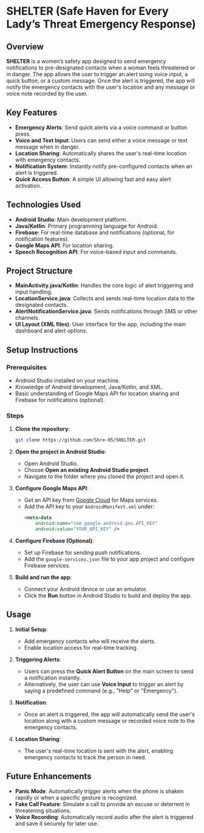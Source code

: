# SHELTER (Safe Haven for Every Lady’s Threat Emergency Response)

## Overview

**SHELTER** is a women’s safety app designed to send emergency notifications to pre-designated contacts when a woman feels threatened or in danger. The app allows the user to trigger an alert using voice input, a quick button, or a custom message. Once the alert is triggered, the app will notify the emergency contacts with the user's location and any message or voice note recorded by the user.

## Key Features

- **Emergency Alerts**: Send quick alerts via a voice command or button press.
- **Voice and Text Input**: Users can send either a voice message or text message when in danger.
- **Location Sharing**: Automatically shares the user's real-time location with emergency contacts.
- **Notification System**: Instantly notify pre-configured contacts when an alert is triggered.
- **Quick Access Button**: A simple UI allowing fast and easy alert activation.
  
## Technologies Used

- **Android Studio**: Main development platform.
- **Java/Kotlin**: Primary programming language for Android.
- **Firebase**: For real-time database and notifications (optional, for notification features).
- **Google Maps API**: For location sharing.
- **Speech Recognition API**: For voice-based input and commands.
  
## Project Structure

- **MainActivity.java/Kotlin**: Handles the core logic of alert triggering and input handling.
- **LocationService.java**: Collects and sends real-time location data to the designated contacts.
- **AlertNotificationService.java**: Sends notifications through SMS or other channels.
- **UI Layout (XML files)**: User interface for the app, including the main dashboard and alert options.
  
## Setup Instructions

### Prerequisites

- Android Studio installed on your machine.
- Knowledge of Android development, Java/Kotlin, and XML.
- Basic understanding of Google Maps API for location sharing and Firebase for notifications (optional).

### Steps

1. **Clone the repository**:
   ```bash
   git clone https://github.com/Shre-05/SHELTER.git
   ```

2. **Open the project in Android Studio**:
   - Open Android Studio.
   - Choose **Open an existing Android Studio project**.
   - Navigate to the folder where you cloned the project and open it.

3. **Configure Google Maps API**:
   - Get an API key from [Google Cloud](https://console.cloud.google.com/) for Maps services.
   - Add the API key to your `AndroidManifest.xml` under:
     ```xml
     <meta-data
         android:name="com.google.android.geo.API_KEY"
         android:value="YOUR_API_KEY" />
     ```

4. **Configure Firebase (Optional)**:
   - Set up Firebase for sending push notifications.
   - Add the `google-services.json` file to your app project and configure Firebase services.

5. **Build and run the app**:
   - Connect your Android device or use an emulator.
   - Click the **Run** button in Android Studio to build and deploy the app.

## Usage

1. **Initial Setup**:
   - Add emergency contacts who will receive the alerts.
   - Enable location access for real-time tracking.
   
2. **Triggering Alerts**:
   - Users can press the **Quick Alert Button** on the main screen to send a notification instantly.
   - Alternatively, the user can use **Voice Input** to trigger an alert by saying a predefined command (e.g., "Help" or "Emergency").
   
3. **Notification**:
   - Once an alert is triggered, the app will automatically send the user's location along with a custom message or recorded voice note to the emergency contacts.
   
4. **Location Sharing**:
   - The user's real-time location is sent with the alert, enabling emergency contacts to track the person in need.

## Future Enhancements

- **Panic Mode**: Automatically trigger alerts when the phone is shaken rapidly or when a specific gesture is recognized.
- **Fake Call Feature**: Simulate a call to provide an excuse or deterrent in threatening situations.
- **Voice Recording**: Automatically record audio after the alert is triggered and save it securely for later use.
